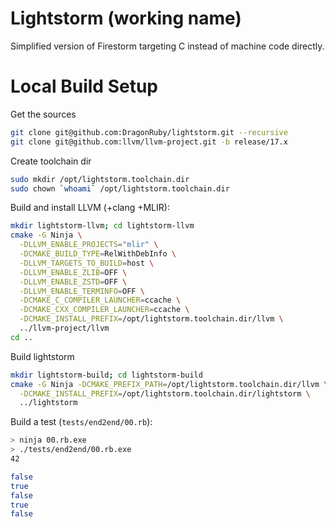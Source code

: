 # Lightstorm (working name)

Simplified version of Firestorm targeting C instead of machine code directly.

# Local Build Setup

Get the sources

```bash
git clone git@github.com:DragonRuby/lightstorm.git --recursive
git clone git@github.com:llvm/llvm-project.git -b release/17.x
```

Create toolchain dir

```bash
sudo mkdir /opt/lightstorm.toolchain.dir
sudo chown `whoami` /opt/lightstorm.toolchain.dir
```

Build and install LLVM (+clang +MLIR):

```bash
mkdir lightstorm-llvm; cd lightstorm-llvm
cmake -G Ninja \
  -DLLVM_ENABLE_PROJECTS="mlir" \
  -DCMAKE_BUILD_TYPE=RelWithDebInfo \
  -DLLVM_TARGETS_TO_BUILD=host \
  -DLLVM_ENABLE_ZLIB=OFF \
  -DLLVM_ENABLE_ZSTD=OFF \
  -DLLVM_ENABLE_TERMINFO=OFF \
  -DCMAKE_C_COMPILER_LAUNCHER=ccache \
  -DCMAKE_CXX_COMPILER_LAUNCHER=ccache \
  -DCMAKE_INSTALL_PREFIX=/opt/lightstorm.toolchain.dir/llvm \
  ../llvm-project/llvm
cd ..
```

Build lightstorm

```bash
mkdir lightstorm-build; cd lightstorm-build
cmake -G Ninja -DCMAKE_PREFIX_PATH=/opt/lightstorm.toolchain.dir/llvm \
  -DCMAKE_INSTALL_PREFIX=/opt/lightstorm.toolchain.dir/lightstorm \
  ../lightstorm
```

Build a test (`tests/end2end/00.rb`):

```bash
> ninja 00.rb.exe
> ./tests/end2end/00.rb.exe
42

false
true
false
true
false
```
